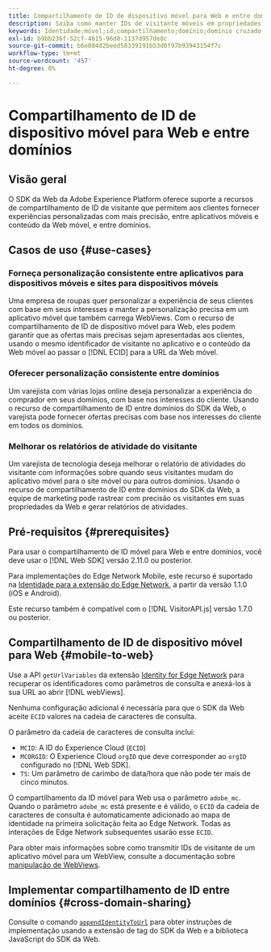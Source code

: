 ```yaml
---
title: Compartilhamento de ID de dispositivo móvel para Web e entre domínios
description: Saiba como manter IDs de visitante móveis em propriedades da Web e entre domínios
keywords: Identidade;móvel;id;compartilhamento;domínio;domínio cruzado;sdk;plataforma;
exl-id: b9bb236f-52cf-4615-96d8-1137d957de8c
source-git-commit: b6e084d2beed58339191b53d0f97b93943154f7c
workflow-type: tm+mt
source-wordcount: '457'
ht-degree: 0%

---
```


# Compartilhamento de ID de dispositivo móvel para Web e entre domínios

## Visão geral

O SDK da Web da Adobe Experience Platform oferece suporte a recursos de compartilhamento de ID de visitante que permitem aos clientes fornecer experiências personalizadas com mais precisão, entre aplicativos móveis e conteúdo da Web móvel, e entre domínios.

## Casos de uso {#use-cases}

### Forneça personalização consistente entre aplicativos para dispositivos móveis e sites para dispositivos móveis

Uma empresa de roupas quer personalizar a experiência de seus clientes com base em seus interesses e manter a personalização precisa em um aplicativo móvel que também carrega WebViews. Com o recurso de compartilhamento de ID de dispositivo móvel para Web, eles podem garantir que as ofertas mais precisas sejam apresentadas aos clientes, usando o mesmo identificador de visitante no aplicativo e o conteúdo da Web móvel ao passar o [!DNL ECID] para a URL da Web móvel.

### Oferecer personalização consistente entre domínios

Um varejista com várias lojas online deseja personalizar a experiência do comprador em seus domínios, com base nos interesses do cliente. Usando o recurso de compartilhamento de ID entre domínios do SDK da Web, o varejista pode fornecer ofertas precisas com base nos interesses do cliente em todos os domínios.

### Melhorar os relatórios de atividade do visitante

Um varejista de tecnologia deseja melhorar o relatório de atividades do visitante com informações sobre quando seus visitantes mudam do aplicativo móvel para o site móvel ou para outros domínios. Usando o recurso de compartilhamento de ID entre domínios do SDK da Web, a equipe de marketing pode rastrear com precisão os visitantes em suas propriedades da Web e gerar relatórios de atividades.

## Pré-requisitos {#prerequisites}

Para usar o compartilhamento de ID móvel para Web e entre domínios, você deve usar o [!DNL Web SDK] versão 2.11.0 ou posterior.

Para implementações do Edge Network Mobile, este recurso é suportado na [Identidade para a extensão do Edge Network](https://developer.adobe.com/client-sdks/documentation/identity-for-edge-network/), a partir da versão 1.1.0 (iOS e Android).

Este recurso também é compatível com o [!DNL VisitorAPI.js] versão 1.7.0 ou posterior.

## Compartilhamento de ID de dispositivo móvel para Web {#mobile-to-web}

Use a API `getUrlVariables` da extensão [Identity for Edge Network](https://developer.adobe.com/client-sdks/documentation/identity-for-edge-network/api-reference/#geturlvariables) para recuperar os identificadores como parâmetros de consulta e anexá-los à sua URL ao abrir [!DNL webViews].

Nenhuma configuração adicional é necessária para que o SDK da Web aceite `ECID` valores na cadeia de caracteres de consulta.

O parâmetro da cadeia de caracteres de consulta inclui:

* `MCID`: A ID do Experience Cloud (`ECID`)
* `MCORGID`: O Experience Cloud `orgID` que deve corresponder ao `orgID` configurado no [!DNL Web SDK].
* `TS`: Um parâmetro de carimbo de data/hora que não pode ter mais de cinco minutos.


O compartilhamento da ID móvel para Web usa o parâmetro `adobe_mc`. Quando o parâmetro `adobe_mc` está presente e é válido, o `ECID` da cadeia de caracteres de consulta é automaticamente adicionado ao mapa de identidade na primeira solicitação feita ao Edge Network. Todas as interações de Edge Network subsequentes usarão esse `ECID`.

Para obter mais informações sobre como transmitir IDs de visitante de um aplicativo móvel para um WebView, consulte a documentação sobre [manipulação de WebViews](https://experienceleague.adobe.com/docs/platform-learn/implement-mobile-sdk/app-implementation/web-views.html?lang=pt-BR#implementation).

## Implementar compartilhamento de ID entre domínios {#cross-domain-sharing}

Consulte o comando [`appendIdentityToUrl`](../commands/appendidentitytourl.md) para obter instruções de implementação usando a extensão de tag do SDK da Web e a biblioteca JavaScript do SDK da Web.
